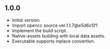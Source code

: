 ## 1.0.0

- Initial version.
- Import opencc source ver.1.1.7@e5d6c5f1
- Implement the build script.
- Native-assets building with local data assets.
- Executable supports inplace convertion.

